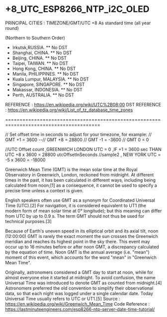# +8_UTC_ESP8266_NTP_i2C_OLED

 PRINCIPAL CITIES : TIMEZONE/GMT/UTC +8 
 As standard time (all year round)
 
 (Northern to Southern Order)
 
 - Irkutsk,RUSSIA.			** No DST
 - Shanghai, CHINA. 		** No DST
 - Beijing, CHINA.			** No DST
 - Taipei, TAIWAN.			** No DST
 - Hong Kong, CHINA.		** No DST
 - Manila, PHILIPPINES.		** No DST
 - Kuala Lumpur, MALAYSIA.	** No DST
 - Singapore, SINGAPORE.	** No DST
 - Makassar, INDONESIA.		** No DST
 - Perth, AUSTRALIA.		** No DST
 
 REFERENCE 		: https://en.wikipedia.org/wiki/UTC%2B08:00
 DST REFERENCE 	: https://en.wikipedia.org/wiki/List_of_tz_database_time_zones
 
=======================================================================================


  // Set offset time in seconds to adjust for your timezone, for example:
  // GMT +1 = 3600 
--// GMT +8 = 28800
  // GMT -1 = -3600
  // GMT 0 = 0

//UTC Offset count ,GREENWICH LONDON UTC = 0 ,IF +1 = 3600 sec THAN UTC +8 x 3600 = 28800 utcOffsetInSeconds
//sample2 , NEW YORK UTC = -5 x 3600 = -18000

Greenwich Mean Time (GMT) is the mean solar time at the Royal Observatory in Greenwich, London, reckoned from midnight. At different times in the past, it has been calculated in different ways, including being calculated from noon;[1] as a consequence, it cannot be used to specify a precise time unless a context is given.

English speakers often use GMT as a synonym for Coordinated Universal Time (UTC).[2] For navigation, it is considered equivalent to UT1 (the modern form of mean solar time at 0° longitude); but this meaning can differ from UTC by up to 0.9 s. The term GMT should not thus be used for technical purposes.[3]

Because of Earth's uneven speed in its elliptical orbit and its axial tilt, noon (12:00:00) GMT is rarely the exact moment the sun crosses the Greenwich meridian and reaches its highest point in the sky there. This event may occur up to 16 minutes before or after noon GMT, a discrepancy calculated by the equation of time. Noon GMT is the annual average (i.e. "mean") moment of this event, which accounts for the word "mean" in "Greenwich Mean Time".

Originally, astronomers considered a GMT day to start at noon, while for almost everyone else it started at midnight. To avoid confusion, the name Universal Time was introduced to denote GMT as counted from midnight.[4] Astronomers preferred the old convention to simplify their observational data, so that each night was logged under a single calendar date. Today Universal Time usually refers to UTC or UT1.[5]
Source : https://en.wikipedia.org/wiki/Greenwich_Mean_Time
Code Reference : https://lastminuteengineers.com/esp8266-ntp-server-date-time-tutorial/

